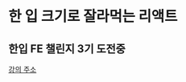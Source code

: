 # 한 입 크기로 잘라먹는 리액트

## 한입 FE 챌린지 3기 도전중

[강의 주소](https://www.inflearn.com/course/%ED%95%9C%EC%9E%85-%EB%A6%AC%EC%95%A1%ED%8A%B8)
